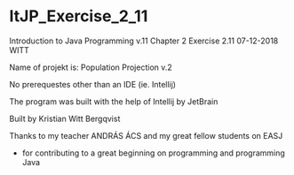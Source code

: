 # ItJP_Exercise_2_11

Introduction to Java Programming v.11 
Chapter 2
Exercise 2.11
07-12-2018
WITT

Name of projekt is: Population Projection v.2

No prerequestes other than an IDE (ie. Intellij)

The program was built with the help of Intellij by JetBrain

Built by Kristian Witt Bergqvist

Thanks to my teacher ANDRÁS ÁCS and my great fellow students on EASJ
- for contributing to a great beginning on programming and programming Java
